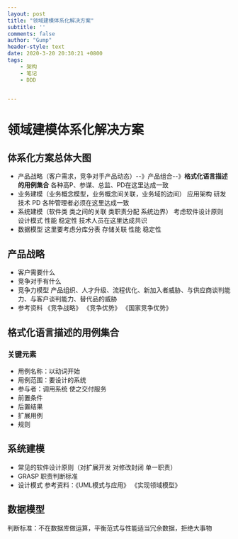 ```yaml
---
layout: post
title: "领域建模体系化解决方案"
subtitle: ''
comments: false
author: "Gump"
header-style: text
date: 2020-3-20 20:30:21 +0800
tags:
    - 架构
    - 笔记
    - DDD


---
```






# 领域建模体系化解决方案

## 体系化方案总体大图
 - 产品战略（客户需求，竞争对手产品动态）--》产品组合--》**格式化语言描述的用例集合**   各种高P、参谋、总监、PD在这里达成一致  
 - 业务建模（业务概念模型，业务概念间关联，业务域的边间）  应用架构 研发技术 PD 各种管理者必须在这里达成一致
 - 系统建模（软件类 类之间的关联  类职责分配 系统边界） 考虑软件设计原则 设计模式 性能 稳定性 技术人员在这里达成共识
 - 数据模型  这里要考虑分库分表 存储关联 性能 稳定性

## 产品战略
 - 客户需要什么
 - 竞争对手有什么
 - 竞争力模型  产品组织、人才升级、流程优化、新加入者威胁、与供应商谈判能力、与客户谈判能力、替代品的威胁
 - 参考资料 《竞争战略》 《竞争优势》 《国家竞争优势》

## 格式化语言描述的用例集合
### 关键元素
  - 用例名称：以动词开始
  - 用例范围：要设计的系统
  - 参与者：调用系统 使之交付服务
  - 前置条件
  - 后置结果
  - 扩展用例
  - 规则
## 系统建模
  - 常见的软件设计原则（对扩展开发 对修改封闭 单一职责）
  - GRASP 职责判断标准
  - 设计模式
    参考资料：《UML模式与应用》 《实现领域模型》
## 数据模型

判断标准：不在数据库做运算，平衡范式与性能适当冗余数据，拒绝大事物
